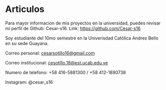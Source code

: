 # Articulos
Para mayor informacion de mis proyectos en la universidad, puedes revisar mi perfil de Github: Cesar-s16. Link: https://github.com/Cesar-s16

Soy estudiante del 10mo semestre en la Univerisdad Católica Andres Bello en su sede Guayana.

Correo personal: cesarsotillo16@gmail.com

Correo institucional: cesotillo.18@est.ucab.edu.ve

Numero de telefono: +58 416-5881300 / +58 412-1890738

Instagram: @cesar_s16
